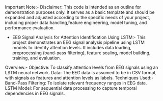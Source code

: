Important Note:-
Disclaimer: This code is intended as an outline for demonstration purposes only. It serves as a basic template and should be expanded and adjusted according to the specific needs of your project,
including proper data handling,feature engineering, model tuning, and performance evaluation.

* EEG Signal Analysis for Attention Identification Using LSTM:-
This project demonstrates an EEG signal analysis pipeline using LSTM models to identify attention levels.
It includes data loading, preprocessing (band-pass filtering), feature scaling, model building, training, and evaluation.

Overview:-
Objective: To classify attention levels from EEG signals using an LSTM neural network.
Data: The EEG data is assumed to be in CSV format, with signals as features and attention levels as labels.
Techniques Used:-
Band-Pass Filtering: To isolate relevant frequency ranges in EEG data.
LSTM Model: For sequential data processing to capture temporal dependencies in EEG signals.
